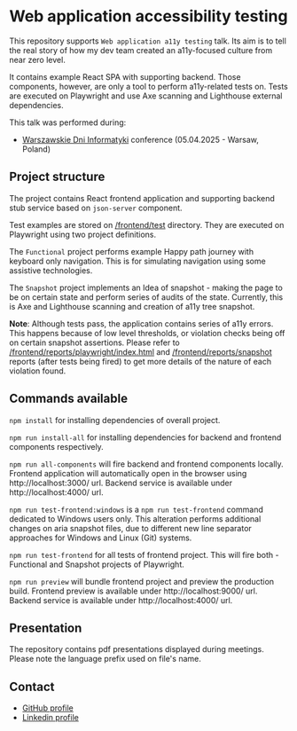 # Web application accessibility testing

This repository supports `Web application a11y testing` talk. Its aim is to tell the real story of how my dev team created an a11y-focused culture from near zero level.

It contains example React SPA with supporting backend. Those components, however, are only a tool to perform a11y-related tests on. Tests are executed on Playwright and use Axe scanning and Lighthouse external dependencies.

This talk was performed during:

- [Warszawskie Dni Informatyki](https://warszawskiedniinformatyki.pl/conference/) conference (05.04.2025 - Warsaw, Poland)

## Project structure

The project contains React frontend application and supporting backend stub service based on `json-server` component.

Test examples are stored on [/frontend/test](/frontend/test) directory. They are executed on Playwright using two project definitions.

The `Functional` project performs example Happy path journey with keyboard only navigation. This is for simulating navigation using some assistive technologies.

The `Snapshot` project implements an Idea of snapshot - making the page to be on certain state and perform series of audits of the state. Currently, this is Axe and Lighthouse scanning and creation of a11y tree snapshot.

**Note**: Although tests pass, the application contains series of a11y errors. This happens because of low level thresholds, or violation checks being off on certain snapshot assertions. Please refer to [/frontend/reports/playwright/index.html](/frontend/reports/playwright/index.html) and [/frontend/reports/snapshot](/frontend/reports/snapshot) reports (after tests being fired) to get more details of the nature of each violation found.

## Commands available

`npm install` for installing dependencies of overall project.

`npm run install-all` for installing dependencies for backend and frontend components respectively.

`npm run all-components` will fire backend and frontend components locally. Frontend application will automatically open in the browser using http://localhost:3000/ url. Backend service is available under http://localhost:4000/ url.

`npm run test-frontend:windows` is a `npm run test-frontend` command dedicated to Windows users only. This alteration performs additional changes on aria snapshot files, due to different new line separator approaches for Windows and Linux (Git) systems.

`npm run test-frontend` for all tests of frontend project. This will fire both - Functional and Snapshot projects of Playwright.

`npm run preview` will bundle frontend project and preview the production build. Frontend preview is available under http://localhost:9000/ url. Backend service is available under http://localhost:4000/ url.

## Presentation

The repository contains pdf presentations displayed during meetings. Please note the language prefix used on file's name.

## Contact

- [GitHub profile](https://github.com/LukaszNowakPL/)
- [Linkedin profile](https://linkedin.com/in/%C5%82ukasz-nowak-533844101)
